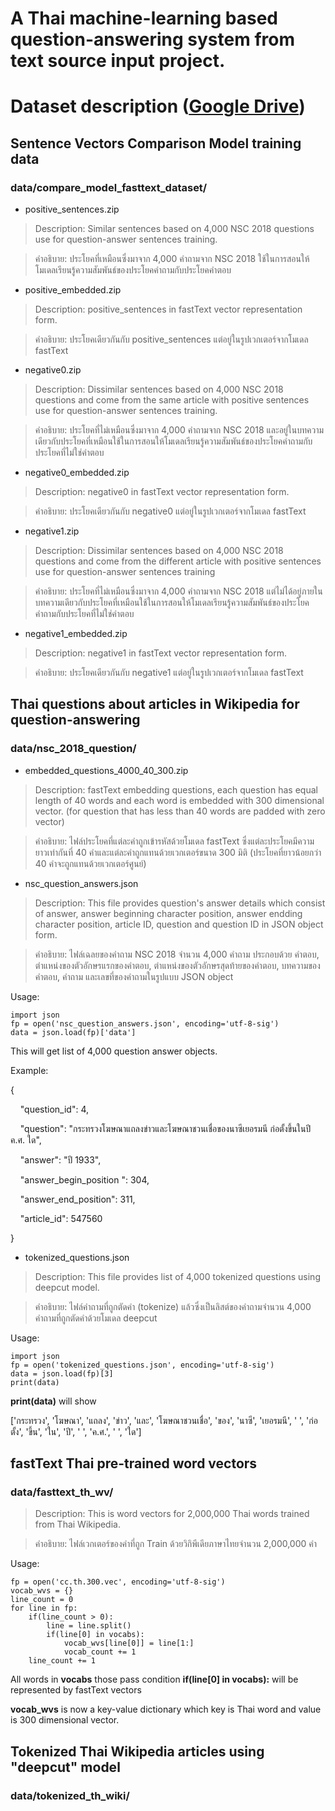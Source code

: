 # A Thai machine-learning based question-answering system from text source input project.

# Dataset description ([Google Drive](https://drive.google.com/drive/folders/1pPRewSKGxsbJSL4Zpfeydbormtf4vTml))
## Sentence Vectors Comparison Model training data
### data/compare_model_fasttext_dataset/
* positive_sentences.zip
> Description: Similar sentences based on 4,000 NSC 2018 questions use for question-answer sentences training.

> คำอธิบาย: ประโยคที่เหมือนซึ่งมาจาก 4,000 คำถามจาก NSC 2018 ใช้ในการสอนให้โมเดลเรียนรู้ความสัมพันธ์ของประโยคคำถามกับประโยคคำตอบ
* positive_embedded.zip
> Description: positive_sentences in fastText vector representation form.

> คำอธิบาย: ประโยคเดียวกันกับ positive_sentences แต่อยู่ในรูปเวกเตอร์จากโมเดล fastText
* negative0.zip
> Description: Dissimilar sentences based on 4,000 NSC 2018 questions and come from the same article with positive sentences use for question-answer sentences training.

> คำอธิบาย: ประโยคที่ไม่เหมือนซึ่งมาจาก 4,000 คำถามจาก NSC 2018 และอยู่ในบทความเดียวกับประโยคที่เหมือนใช้ในการสอนให้โมเดลเรียนรู้ความสัมพันธ์ของประโยคคำถามกับประโยคที่ไม่ใช่คำตอบ
* negative0_embedded.zip
> Description: negative0 in fastText vector representation form.

> คำอธิบาย: ประโยคเดียวกันกับ negative0 แต่อยู่ในรูปเวกเตอร์จากโมเดล fastText
* negative1.zip
> Description: Dissimilar sentences based on 4,000 NSC 2018 questions and come from the different article with positive sentences use for question-answer sentences training

> คำอธิบาย: ประโยคที่ไม่เหมือนซึ่งมาจาก 4,000 คำถามจาก NSC 2018 แต่ไม่ได้อยู่ภายในบทความเดียวกับประโยคที่เหมือนใช้ในการสอนให้โมเดลเรียนรู้ความสัมพันธ์ของประโยคคำถามกับประโยคที่ไม่ใช่คำตอบ
* negative1_embedded.zip
> Description: negative1 in fastText vector representation form.

> คำอธิบาย: ประโยคเดียวกันกับ negative1 แต่อยู่ในรูปเวกเตอร์จากโมเดล fastText


## Thai questions about articles in Wikipedia for question-answering
### data/nsc_2018_question/
* embedded_questions_4000_40_300.zip
> Description: fastText embedding questions, each question has equal length of 40 words and each word is embedded with 300 dimensional vector. (for question that has less than 40 words are padded with zero vector)

> คำอธิบาย: ไฟล์ประโยคที่แต่ละคำถูกเข้ารหัสด้วยโมเดล fastText ซึ่งแต่ละประโยคมีความยาวเท่ากันที่ 40 คำและแต่ละคำถูกแทนด้วยเวกเตอร์ขนาด 300 มิติ (ประโยคที่ยาวน้อยกว่า 40 คำจะถูกแทนด้วยเวกเตอร์ศูนย์)

* nsc_question_answers.json
> Description: This file provides question's answer details which consist of answer, answer beginning character position, answer endding character position, article ID, question and question ID in JSON object form.

> คำอธิบาย: ไฟล์เฉลยของคำถาม NSC 2018 จำนวน 4,000 คำถาม ประกอบด้วย คำตอบ, ตำแหน่งของตัวอักษรแรกของคำตอบ, ตำแหน่งของตัวอักษรสุดท้ายของคำตอบ, บทความของคำตอบ, คำถาม และเลขที่ของคำถามในรูปแบบ JSON object

Usage: 
```
import json
fp = open('nsc_question_answers.json', encoding='utf-8-sig')
data = json.load(fp)['data']
```
This will get list of 4,000 question answer objects.

Example: 

{

&nbsp;&nbsp;&nbsp;&nbsp;"question_id": 4,

&nbsp;&nbsp;&nbsp;&nbsp;"question": "กระทรวงโฆษณาแถลงข่าวและโฆษณาชวนเชื่อของนาซีเยอรมนี ก่อตั้งขึ้นในปี ค.ศ. ใด", 

&nbsp;&nbsp;&nbsp;&nbsp;"answer": "ปี 1933", 

&nbsp;&nbsp;&nbsp;&nbsp;"answer_begin_position ": 304, 

&nbsp;&nbsp;&nbsp;&nbsp;"answer_end_position": 311,

&nbsp;&nbsp;&nbsp;&nbsp;"article_id": 547560

}

* tokenized_questions.json
> Description: This file provides list of 4,000 tokenized questions using deepcut model.

> คำอธิบาย: ไฟล์คำถามที่ถูกตัดคำ (tokenize) แล้วซึ่งเป็นลิสต์ของคำถามจำนวน 4,000 คำถามที่ถูกตัดคำด้วยโมเดล deepcut

Usage: 
```
import json
fp = open('tokenized_questions.json', encoding='utf-8-sig')
data = json.load(fp)[3]
print(data)
```
**print(data)** will show

['กระทรวง', 'โฆษณา', 'แถลง', 'ข่าว', 'และ', 'โฆษณาชวนเชื่อ', 'ของ', 'นาซี', 'เยอรมนี', ' ', 'ก่อตั้ง', 'ขึ้น', 'ใน', 'ปี', ' ', 'ค.ศ.', ' ', 'ใด']

## fastText Thai pre-trained word vectors
### data/fasttext_th_wv/
> Description: This is word vectors for 2,000,000 Thai words trained from Thai Wikipedia.

> คำอธิบาย: ไฟล์เวกเตอร์ของคำที่ถูก Train ด้วยวิกิพีเดียภาษาไทยจำนวน 2,000,000 คำ

Usage:
```
fp = open('cc.th.300.vec', encoding='utf-8-sig')
vocab_wvs = {}
line_count = 0
for line in fp:
    if(line_count > 0):
        line = line.split()
        if(line[0] in vocabs):
            vocab_wvs[line[0]] = line[1:]
            vocab_count += 1
    line_count += 1
```
All words in **vocabs** those pass condition **if(line[0] in vocabs):** will be represented by fastText vectors

**vocab_wvs** is now a key-value dictionary which key is Thai word and value is 300 dimensional vector.

## Tokenized Thai Wikipedia articles using "deepcut" model
### data/tokenized_th_wiki/
